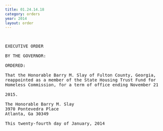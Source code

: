 ```yaml
---
title: 01.24.14.18
category: orders
year: 2014
layout: order
---
```


<pre> 

EXECUTIVE ORDER

BY THE GOVERNOR:

ORDERED:

That the Honorable Barry M. Slay of Fulton County, Georgia, is
reappointed as a member of the State Housing Trust Fund for the
Homeless Commission, for a term of office ending November 21,

2015.

The Honorable Barry M. Slay
3970 Pontevedra Place
Atlanta, Ga 30349

This twenty-fourth day of January, 2014

 

</pre>
